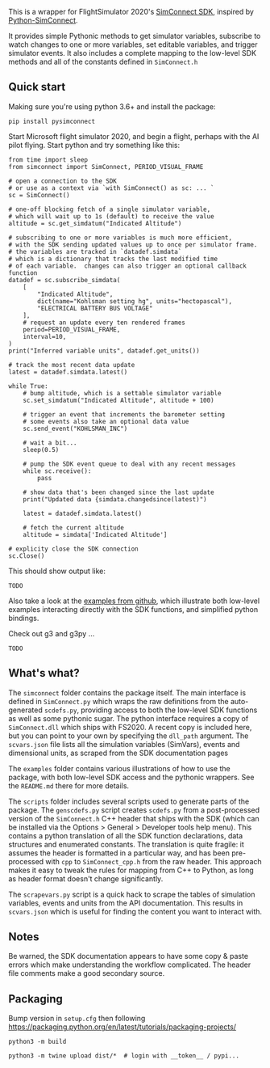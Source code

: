 

This is a wrapper for FlightSimulator 2020's
[SimConnect SDK](https://docs.flightsimulator.com/html/index.htm?#t=Programming_Tools%2FSimConnect%2FSimConnect_SDK.htm),
inspired by [Python-SimConnect](https://github.com/odwdinc/Python-SimConnect).

It provides simple Pythonic methods to get simulator variables,
subscribe to watch changes to one or more variables,
set editable variables, and trigger simulator events.
It also includes a complete mapping to the low-level SDK methods
and all of the constants defined in `SimConnect.h`

Quick start
---

Making sure you're using python 3.6+ and install the package:

    pip install pysimconnect

Start Microsoft flight simulator 2020, and begin a flight, perhaps with the AI pilot flying.
Start python and try something like this:

    from time import sleep
    from simconnect import SimConnect, PERIOD_VISUAL_FRAME

    # open a connection to the SDK
    # or use as a context via `with SimConnect() as sc: ... `
    sc = SimConnect()

    # one-off blocking fetch of a single simulator variable,
    # which will wait up to 1s (default) to receive the value
    altitude = sc.get_simdatum("Indicated Altitude")

    # subscribing to one or more variables is much more efficient,
    # with the SDK sending updated values up to once per simulator frame.
    # the variables are tracked in `datadef.simdata`
    # which is a dictionary that tracks the last modified time
    # of each variable.  changes can also trigger an optional callback function
    datadef = sc.subscribe_simdata(
        [
            "Indicated Altitude",
            dict(name="Kohlsman setting hg", units="hectopascal"),
            "ELECTRICAL BATTERY BUS VOLTAGE"
        ],
        # request an update every ten rendered frames
        period=PERIOD_VISUAL_FRAME,
        interval=10,
    )
    print("Inferred variable units", datadef.get_units())

    # track the most recent data update
    latest = datadef.simdata.latest()

    while True:
        # bump altitude, which is a settable simulator variable
        sc.set_simdatum("Indicated Altitude", altitude + 100)

        # trigger an event that increments the barometer setting
        # some events also take an optional data value
        sc.send_event("KOHLSMAN_INC")

        # wait a bit...
        sleep(0.5)

        # pump the SDK event queue to deal with any recent messages
        while sc.receive():
            pass

        # show data that's been changed since the last update
        print("Updated data {simdata.changedsince(latest)")

        latest = datadef.simdata.latest()

        # fetch the current altitude
        altitude = simdata['Indicated Altitude']

    # explicity close the SDK connection
    sc.Close()

This should show output like:

    TODO

Also take a look at the
[examples from github](https://github.com/patricksurry/pysimconnect/tree/master/examples),
which illustrate both low-level examples interacting directly with the SDK functions,
and simplified python bindings.

Check out g3 and g3py ...

    TODO


What's what?
---

The `simconnect` folder contains the package itself.
The main interface is defined in `SimConnect.py` which wraps the raw
definitions from the auto-generated `scdefs.py`,
providing access to both the low-level
SDK functions as well as some pythonic sugar.
The python interface requires a copy of `SimConnect.dll`
which ships with FS2020.  A recent copy is included here, but
you can point to your own by specifying the `dll_path` argument.
The `scvars.json` file lists all the simulation variables (SimVars),
events and dimensional units, as scraped from the SDK documentation pages

The `examples` folder contains various illustrations of how to use
the package, with both low-level SDK access and the pythonic wrappers.
See the `README.md` there for more details.

The `scripts` folder includes several scripts used to generate
parts of the package.
The `genscdefs.py` script creates `scdefs.py` from a post-processed
version of the `SimConnect.h` C++ header that ships with the SDK
(which can be installed via the Options > General > Developer tools help menu).
This contains a python translation of all the SDK function declarations, data structures
and enumerated constants.  The translation is quite fragile:
it assumes the header is formatted in a particular way, and has been
pre-processed with `cpp` to `SimConnect_cpp.h` from the raw header.
This approach makes it easy to tweak the rules for mapping from C++
to Python, as long as header format doesn't change significantly.

The `scrapevars.py` script is a quick hack to scrape the tables of
simulation variables, events and units from the API documentation.
This results in `scvars.json` which is useful for finding the content
you want to interact with.

Notes
---

Be warned, the SDK documentation appears to have some copy & paste errors
which make understanding the workflow complicated.  The header file comments
make a good secondary source.

Packaging
---

Bump version in `setup.cfg` then following https://packaging.python.org/en/latest/tutorials/packaging-projects/

    python3 -m build

    python3 -m twine upload dist/*  # login with __token__ / pypi...
